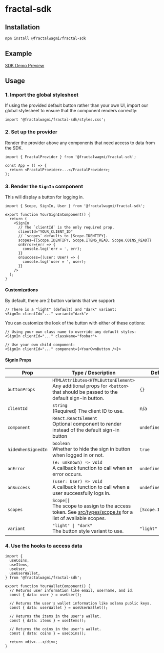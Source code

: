 # fractal-sdk

## Installation

```sh
npm install @fractalwagmi/fractal-sdk
```

## Example

[SDK Demo Preview](https://sdk-demo.fractalpreview.com/)

## Usage

### 1. Import the global stylesheet

If using the provided default button rather than your own UI, import our global
stylesheet to ensure that the component renders correctly:

```
import '@fractalwagmi/fractal-sdk/styles.css';
```

### 2. Set up the provider

Render the provider above any components that need access to data from the SDK.

```tsx
import { FractalProvider } from '@fractalwagmi/fractal-sdk';

const App = () => {
  return <FractalProvider>...</FractalProvider>;
};
```

### 3. Render the `SignIn` component

This will display a button for logging in.

```tsx
import { Scope, SignIn, User } from '@fractalwagmi/fractal-sdk';

export function YourSignInComponent() {
  return (
    <SignIn
      // The `clientId` is the only required prop.
      clientId="YOUR_CLIENT_ID"
      // `scopes` defaults to [Scope.IDENTIFY].
      scopes={[Scope.IDENTIFY, Scope.ITEMS_READ, Scope.COINS_READ]}
      onError={err => {
        console.log('err = ', err);
      }}
      onSuccess={(user: User) => {
        console.log('user = ', user);
      }}
    />
  );
}
```

#### Customizations

By default, there are 2 button variants that we support:

```tsx
// There is a "light" (default) and "dark" variant:
<SignIn clientId="..." variant="dark">
```

You can customize the look of the button with either of these options:

```tsx
// Using your own class name to override any default styles:
<SignIn clientId="..." className="foobar">
```

```tsx
// Use your own child component:
<SignIn clientId="..." component={<YourOwnButton />}>
```

#### SignIn Props

| Prop               | Type / Description                                                                                                                   | Default            |
| ------------------ | ------------------------------------------------------------------------------------------------------------------------------------ | ------------------ |
| `buttonProps`      | `HTMLAttributes<HTMLButtonElement>`<br/>Any additional props for `<button>` that should be passed to the default sign-in button.     | `{}`               |
| `clientId`         | `string`<br/>(Required) The client ID to use.                                                                                        | n/a                |
| `component`        | `React.ReactElement`<br/>Optional component to render instead of the default sign-in button                                          | `undefined`        |
| `hideWhenSignedIn` | `boolean`<br/>Whether to hide the sign in button when logged in or not.                                                              | `true`             |
| `onError`          | `(e: unknown) => void`<br/>A callback function to call when an error occurs.                                                         | `undefined`        |
| `onSuccess`        | `(user: User) => void`<br/>A callback function to call when a user successfully logs in.                                             | `undefined`        |
| `scopes`           | `Scope[]`<br/>The scope to assign to the access token. See [src/types/scope.ts](/src/types/scope.ts) for a list of available scopes. | `[Scope.IDENTIFY]` |
| `variant`          | `"light" \| "dark"`<br/>The button style variant to use.                                                                             | `"light"`          |

### 4. Use the hooks to access data

```tsx
import {
  useCoins,
  useItems,
  useUser,
  useUserWallet,
} from '@fractalwagmi/fractal-sdk';

export function YourWalletComponent() {
  // Returns user information like email, username, and id.
  const { data: user } = useUser();

  // Returns the user's wallet information like solana public keys.
  const { data: userWallet } = useUserWallet();

  // Returns the items in the user's wallet.
  const { data: items } = useItems();

  // Returns the coins in the user's wallet.
  const { data: coins } = useCoins();

  return <div>...</div>;
}
```
